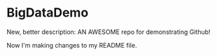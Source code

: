 # BigDataDemo

New, better description: AN AWESOME repo for demonstrating Github!

Now I'm making changes to my README file.
